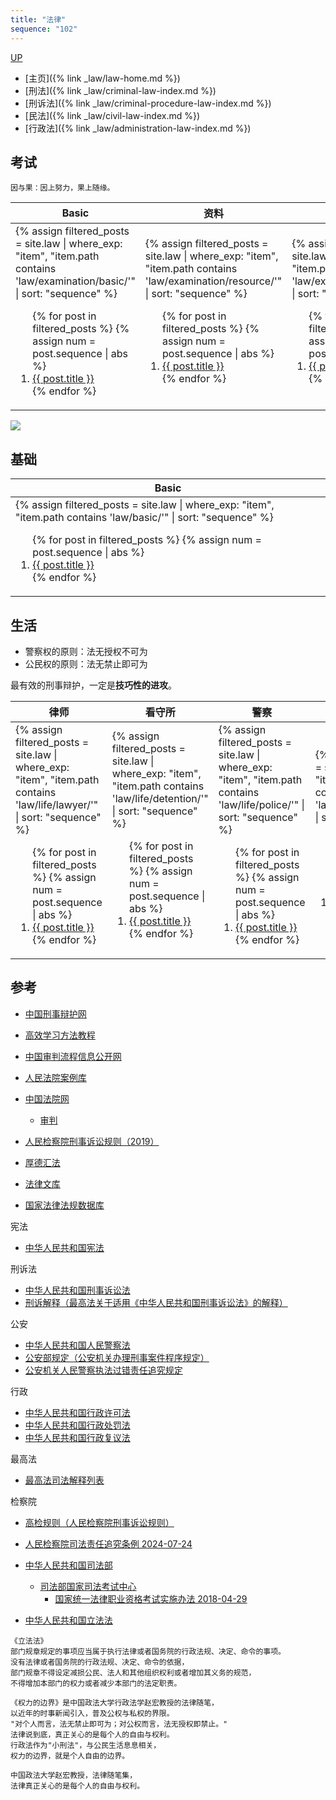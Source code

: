 ```yaml
---
title: "法律"
sequence: "102"
---
```


[UP](/law/law-index.html)

- [主页]({% link _law/law-home.md %})
- [刑法]({% link _law/criminal-law-index.md %})
- [刑诉法]({% link _law/criminal-procedure-law-index.md %})
- [民法]({% link _law/civil-law-index.md %})
- [行政法]({% link _law/administration-law-index.md %})

## 考试

```text
因与果：因上努力，果上随缘。
```

<table>
    <thead>
    <tr>
        <th style="text-align: center;">Basic</th>
        <th style="text-align: center;">资料</th>
        <th style="text-align: center;">规划</th>
        <th style="text-align: center;">共同问题</th>
    </tr>
    </thead>
    <tbody>
    <tr>
        <td>
{%
assign filtered_posts = site.law |
where_exp: "item", "item.path contains 'law/examination/basic/'" |
sort: "sequence"
%}
<ol>
    {% for post in filtered_posts %}
    {% assign num = post.sequence | abs %}
    <li>
        <a href="{{ post.url }}">{{ post.title }}</a>
    </li>
    {% endfor %}
</ol>
        </td>
        <td>
{%
assign filtered_posts = site.law |
where_exp: "item", "item.path contains 'law/examination/resource/'" |
sort: "sequence"
%}
<ol>
    {% for post in filtered_posts %}
    {% assign num = post.sequence | abs %}
    <li>
        <a href="{{ post.url }}">{{ post.title }}</a>
    </li>
    {% endfor %}
</ol>
        </td>
        <td>
{%
assign filtered_posts = site.law |
where_exp: "item", "item.path contains 'law/examination/schedule/'" |
sort: "sequence"
%}
<ol>
    {% for post in filtered_posts %}
    {% assign num = post.sequence | abs %}
    <li>
        <a href="{{ post.url }}">{{ post.title }}</a>
    </li>
    {% endfor %}
</ol>
        </td>
        <td>
{%
assign filtered_posts = site.law |
where_exp: "item", "item.path contains 'law/examination/scenario/'" |
sort: "sequence"
%}
<ol>
    {% for post in filtered_posts %}
    {% assign num = post.sequence | abs %}
    <li>
        <a href="{{ post.url }}">{{ post.title }}</a>
    </li>
    {% endfor %}
</ol>
        </td>
    </tr>
    </tbody>
</table>

![](/assets/images/law/exam/judicial-exam-score.jpg)

## 基础

<table>
    <thead>
    <tr>
        <th style="text-align: center;">Basic</th>
    </tr>
    </thead>
    <tbody>
    <tr>
        <td>
{%
assign filtered_posts = site.law |
where_exp: "item", "item.path contains 'law/basic/'" |
sort: "sequence"
%}
<ol>
    {% for post in filtered_posts %}
    {% assign num = post.sequence | abs %}
    <li>
        <a href="{{ post.url }}">{{ post.title }}</a>
    </li>
    {% endfor %}
</ol>
        </td>
    </tr>
    </tbody>
</table>

## 生活

- 警察权的原则：法无授权不可为
- 公民权的原则：法无禁止即可为

最有效的刑事辩护，一定是**技巧性的进攻**。

<table>
    <thead>
    <tr>
        <th style="text-align: center;">律师</th>
        <th style="text-align: center;">看守所</th>
        <th style="text-align: center;">警察</th>
        <th style="text-align: center;">检察院</th>
        <th style="text-align: center;">法院</th>
    </tr>
    </thead>
    <tbody>
    <tr>
        <td>
{%
assign filtered_posts = site.law |
where_exp: "item", "item.path contains 'law/life/lawyer/'" |
sort: "sequence"
%}
<ol>
    {% for post in filtered_posts %}
    {% assign num = post.sequence | abs %}
    <li>
        <a href="{{ post.url }}">{{ post.title }}</a>
    </li>
    {% endfor %}
</ol>
        </td>
        <td>
{%
assign filtered_posts = site.law |
where_exp: "item", "item.path contains 'law/life/detention/'" |
sort: "sequence"
%}
<ol>
    {% for post in filtered_posts %}
    {% assign num = post.sequence | abs %}
    <li>
        <a href="{{ post.url }}">{{ post.title }}</a>
    </li>
    {% endfor %}
</ol>
        </td>
        <td>
{%
assign filtered_posts = site.law |
where_exp: "item", "item.path contains 'law/life/police/'" |
sort: "sequence"
%}
<ol>
    {% for post in filtered_posts %}
    {% assign num = post.sequence | abs %}
    <li>
        <a href="{{ post.url }}">{{ post.title }}</a>
    </li>
    {% endfor %}
</ol>
        </td>
        <td>
{%
assign filtered_posts = site.law |
where_exp: "item", "item.path contains 'law/life/procuratorate/'" |
sort: "sequence"
%}
<ol>
    {% for post in filtered_posts %}
    {% assign num = post.sequence | abs %}
    <li>
        <a href="{{ post.url }}">{{ post.title }}</a>
    </li>
    {% endfor %}
</ol>
        </td>
        <td>
{%
assign filtered_posts = site.law |
where_exp: "item", "item.path contains 'law/life/court/'" |
sort: "sequence"
%}
<ol>
    {% for post in filtered_posts %}
    {% assign num = post.sequence | abs %}
    <li>
        <a href="{{ post.url }}">{{ post.title }}</a>
    </li>
    {% endfor %}
</ol>
        </td>
    </tr>
    </tbody>
</table>

## 参考

- [中国刑事辩护网](http://www.chnlawyer.net/)

- [高效学习方法教程](https://www.bilibili.com/video/BV1eCDWYbEQk/)

- [中国审判流程信息公开网](https://splcgk.court.gov.cn/gzfwww/)

- [人民法院案例库](https://rmfyalk.court.gov.cn/)

- [中国法院网](https://www.chinacourt.org/index.shtml)
    - [审判](https://www.chinacourt.org/article/index/id/MzAwNDAwMgCRhAEA.shtml)

- [人民检察院刑事诉讼规则（2019）](https://www.spp.gov.cn/spp/xwfbh/wsfbh/201912/t20191230_451490.shtml)

- [厚德汇法](http://www.ahdhf.com/)
- [法律文库](http://lawdb.cncourt.org/)

- [国家法律法规数据库](https://flk.npc.gov.cn/)

宪法

- [中华人民共和国宪法](http://www.npc.gov.cn/c2/c30834/201905/t20190521_281393.html)

刑诉法

- [中华人民共和国刑事诉讼法](http://www.npc.gov.cn/npc/c2/c12435/201905/t20190521_276591.html)
- [刑诉解释（最高法关于适用《中华人民共和国刑事诉讼法》的解释）](https://www.court.gov.cn/fabu/xiangqing/286491.html)

公安

- [中华人民共和国人民警察法](https://www.gov.cn/ziliao/flfg/2005-08/05/content_20891.htm)
- [公安部规定（公安机关办理刑事案件程序规定）](https://www.gov.cn/zhengce/2021-12/25/content_5712867.htm)
- [公安机关人民警察执法过错责任追究规定](https://www.gov.cn/zhengce/2021-12/25/content_5712901.htm)

行政

- [中华人民共和国行政许可法](http://www.npc.gov.cn/npc/c2/c30834/201906/t20190608_298033.html)
- [中华人民共和国行政处罚法](https://www.gov.cn/xinwen/2021-01/23/content_5582030.htm)
- [中华人民共和国行政复议法](https://www.gov.cn/yaowen/liebiao/202309/content_6901584.htm)

最高法

- [最高法司法解释列表](https://www.court.gov.cn/fabu/gengduo/16.html)

检察院

- [高检规则（人民检察院刑事诉讼规则）](https://www.spp.gov.cn/spp/xwfbh/wsfbh/201912/t20191230_451490.shtml)
- [人民检察院司法责任追究条例 2024-07-24](https://www.spp.gov.cn/xwfbh/wsfbh/202407/t20240724_661172.shtml)

- [中华人民共和国司法部](https://www.moj.gov.cn/)
    - [司法部国家司法考试中心](https://www.moj.gov.cn/pub/sfbgw/jgsz/jgszzsdw/zsdwgjsfkszx/)
        - [国家统一法律职业资格考试实施办法 2018-04-29](https://www.moj.gov.cn/pub/sfbgw/jgsz/jgszzsdw/zsdwgjsfkszx/gjsfkszcfg/202106/t20210622_428245.html)

- [中华人民共和国立法法](https://www.gov.cn/xinwen/2023-03/14/content_5746569.htm)

```text
《立法法》
部门规章规定的事项应当属于执行法律或者国务院的行政法规、决定、命令的事项。
没有法律或者国务院的行政法规、决定、命令的依据，
部门规章不得设定减损公民、法人和其他组织权利或者增加其义务的规范，
不得增加本部门的权力或者减少本部门的法定职责。
```

```text
《权力的边界》是中国政法大学行政法学赵宏教授的法律随笔，
以近年的时事新闻引入，普及公权与私权的界限。
"对个人而言，法无禁止即可为；对公权而言，法无授权即禁止。" 
法律说到底，真正关心的是每个人的自由与权利。
行政法作为"小刑法"，与公民生活息息相关，
权力的边界，就是个人自由的边界。

中国政法大学赵宏教授，法律随笔集，
法律真正关心的是每个人的自由与权利。
```
